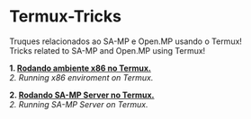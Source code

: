 # Termux-Tricks
Truques relacionados ao SA-MP e Open.MP usando o Termux! <br />
Tricks related to SA-MP and Open.MP using Termux!

**1. [Rodando ambiente x86 no Termux.](install-x86-environment.md)** <br />
*2. Running x86 enviroment on Termux.*

**2. [Rodando SA-MP Server no Termux.](install-samp-server.md)** <br />
*2. Running SA-MP Server on Termux.*

